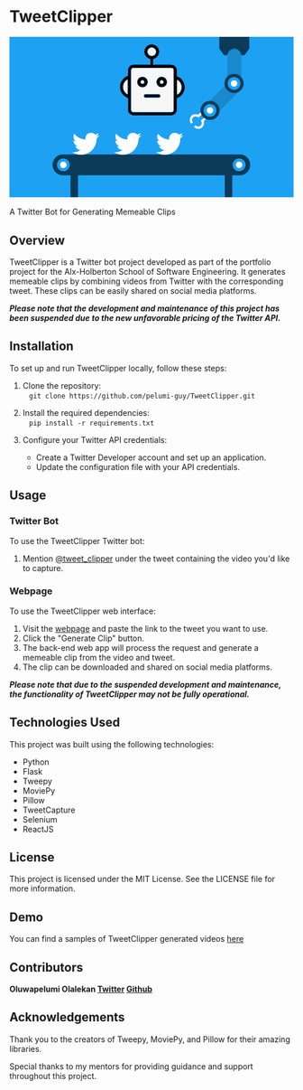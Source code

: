 # TweetClipper
<p align="center"><img src="tweet_clipper.png" /></p>

A Twitter Bot for Generating Memeable Clips

## Overview
TweetClipper is a Twitter bot project developed as part of the portfolio project for the Alx-Holberton School of Software Engineering. It generates memeable clips by combining videos from Twitter with the corresponding tweet. These clips can be easily shared on social media platforms.

***Please note that the development and maintenance of this project has been suspended due to the new unfavorable pricing of the Twitter API.***

## Installation
To set up and run TweetClipper locally, follow these steps:

1. Clone the repository: <br />
&ensp; ```git clone https://github.com/pelumi-guy/TweetClipper.git```

2. Install the required dependencies: <br />
&ensp; ```pip install -r requirements.txt```

3. Configure your Twitter API credentials: <br />
    - Create a Twitter Developer account and set up an application.
    - Update the configuration file with your API credentials.


## Usage

### Twitter Bot
To use the TweetClipper Twitter bot:

1. Mention [@tweet_clipper](https://twitter.com/tweet_clipper) under the tweet containing the video you'd like to capture.

### Webpage
To use the TweetClipper web interface:

1. Visit the [webpage]() and paste the link to the tweet you want to use.
2. Click the "Generate Clip" button.
3. The back-end web app will process the request and generate a memeable clip from the video and tweet.
4. The clip can be downloaded and shared on social media platforms.

***Please note that due to the suspended development and maintenance, the functionality of TweetClipper may not be fully operational.***

## Technologies Used
This project was built using the following technologies:

- Python
- Flask
- Tweepy
- MoviePy
- Pillow
- TweetCapture
- Selenium
- ReactJS

## License
This project is licensed under the MIT License. See the LICENSE file for more information.

## Demo
You can find a samples of TweetClipper generated videos [here](https://github.com/pelumi-guy/TweetClipper/tree/main/samples)

## Contributors
**Oluwapelumi Olalekan [Twitter](https://twitter.com/one_pelumi_guy) [Github](https://github.com/pelumi-guy)**

## Acknowledgements
Thank you to the creators of Tweepy, MoviePy, and Pillow for their amazing libraries.

Special thanks to my mentors for providing guidance and support throughout this project.
